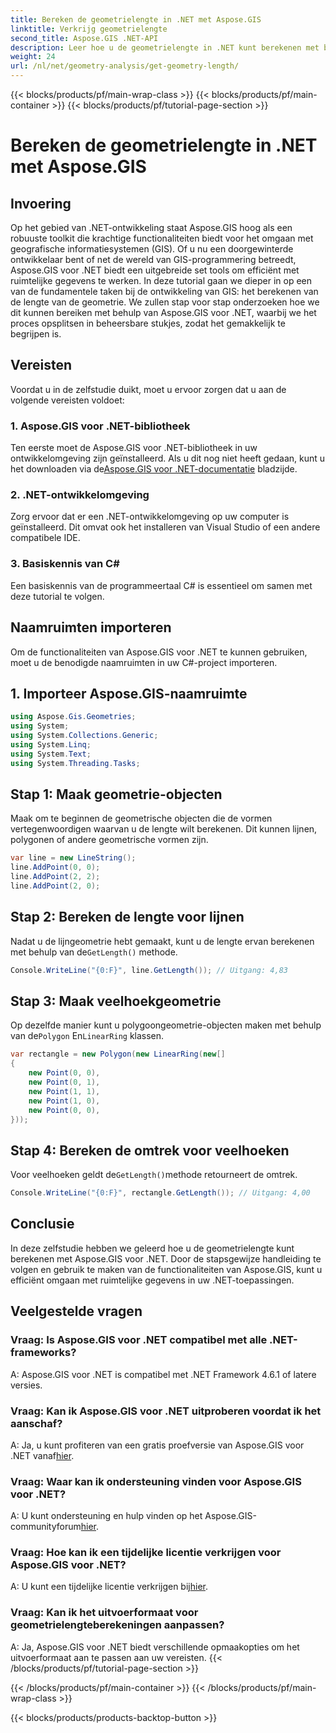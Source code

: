 ```yaml
---
title: Bereken de geometrielengte in .NET met Aspose.GIS
linktitle: Verkrijg geometrielengte
second_title: Aspose.GIS .NET-API
description: Leer hoe u de geometrielengte in .NET kunt berekenen met behulp van Aspose.GIS voor efficiënte verwerking van ruimtelijke gegevens. Stapsgewijze handleiding met codevoorbeelden.
weight: 24
url: /nl/net/geometry-analysis/get-geometry-length/
---
```


{{< blocks/products/pf/main-wrap-class >}}
{{< blocks/products/pf/main-container >}}
{{< blocks/products/pf/tutorial-page-section >}}

# Bereken de geometrielengte in .NET met Aspose.GIS

## Invoering
Op het gebied van .NET-ontwikkeling staat Aspose.GIS hoog als een robuuste toolkit die krachtige functionaliteiten biedt voor het omgaan met geografische informatiesystemen (GIS). Of u nu een doorgewinterde ontwikkelaar bent of net de wereld van GIS-programmering betreedt, Aspose.GIS voor .NET biedt een uitgebreide set tools om efficiënt met ruimtelijke gegevens te werken. In deze tutorial gaan we dieper in op een van de fundamentele taken bij de ontwikkeling van GIS: het berekenen van de lengte van de geometrie. We zullen stap voor stap onderzoeken hoe we dit kunnen bereiken met behulp van Aspose.GIS voor .NET, waarbij we het proces opsplitsen in beheersbare stukjes, zodat het gemakkelijk te begrijpen is.
## Vereisten
Voordat u in de zelfstudie duikt, moet u ervoor zorgen dat u aan de volgende vereisten voldoet:
### 1. Aspose.GIS voor .NET-bibliotheek
 Ten eerste moet de Aspose.GIS voor .NET-bibliotheek in uw ontwikkelomgeving zijn geïnstalleerd. Als u dit nog niet heeft gedaan, kunt u het downloaden via de[Aspose.GIS voor .NET-documentatie](https://reference.aspose.com/gis/net/) bladzijde.
### 2. .NET-ontwikkelomgeving
Zorg ervoor dat er een .NET-ontwikkelomgeving op uw computer is geïnstalleerd. Dit omvat ook het installeren van Visual Studio of een andere compatibele IDE.
### 3. Basiskennis van C#
Een basiskennis van de programmeertaal C# is essentieel om samen met deze tutorial te volgen.

## Naamruimten importeren
Om de functionaliteiten van Aspose.GIS voor .NET te kunnen gebruiken, moet u de benodigde naamruimten in uw C#-project importeren.
## 1. Importeer Aspose.GIS-naamruimte
```csharp
using Aspose.Gis.Geometries;
using System;
using System.Collections.Generic;
using System.Linq;
using System.Text;
using System.Threading.Tasks;
```

## Stap 1: Maak geometrie-objecten
Maak om te beginnen de geometrische objecten die de vormen vertegenwoordigen waarvan u de lengte wilt berekenen. Dit kunnen lijnen, polygonen of andere geometrische vormen zijn.
```csharp
var line = new LineString();
line.AddPoint(0, 0);
line.AddPoint(2, 2);
line.AddPoint(2, 0);
```
## Stap 2: Bereken de lengte voor lijnen
 Nadat u de lijngeometrie hebt gemaakt, kunt u de lengte ervan berekenen met behulp van de`GetLength()` methode.
```csharp
Console.WriteLine("{0:F}", line.GetLength()); // Uitgang: 4,83
```
## Stap 3: Maak veelhoekgeometrie
 Op dezelfde manier kunt u polygoongeometrie-objecten maken met behulp van de`Polygon` En`LinearRing` klassen.
```csharp
var rectangle = new Polygon(new LinearRing(new[]
{
    new Point(0, 0),
    new Point(0, 1),
    new Point(1, 1),
    new Point(1, 0),
    new Point(0, 0),
}));
```
## Stap 4: Bereken de omtrek voor veelhoeken
 Voor veelhoeken geldt de`GetLength()`methode retourneert de omtrek.
```csharp
Console.WriteLine("{0:F}", rectangle.GetLength()); // Uitgang: 4,00
```

## Conclusie
In deze zelfstudie hebben we geleerd hoe u de geometrielengte kunt berekenen met Aspose.GIS voor .NET. Door de stapsgewijze handleiding te volgen en gebruik te maken van de functionaliteiten van Aspose.GIS, kunt u efficiënt omgaan met ruimtelijke gegevens in uw .NET-toepassingen.
## Veelgestelde vragen
### Vraag: Is Aspose.GIS voor .NET compatibel met alle .NET-frameworks?
A: Aspose.GIS voor .NET is compatibel met .NET Framework 4.6.1 of latere versies.
### Vraag: Kan ik Aspose.GIS voor .NET uitproberen voordat ik het aanschaf?
 A: Ja, u kunt profiteren van een gratis proefversie van Aspose.GIS voor .NET vanaf[hier](https://releases.aspose.com/).
### Vraag: Waar kan ik ondersteuning vinden voor Aspose.GIS voor .NET?
 A: U kunt ondersteuning en hulp vinden op het Aspose.GIS-communityforum[hier](https://forum.aspose.com/c/gis/33).
### Vraag: Hoe kan ik een tijdelijke licentie verkrijgen voor Aspose.GIS voor .NET?
 A: U kunt een tijdelijke licentie verkrijgen bij[hier](https://purchase.aspose.com/temporary-license/).
### Vraag: Kan ik het uitvoerformaat voor geometrielengteberekeningen aanpassen?
A: Ja, Aspose.GIS voor .NET biedt verschillende opmaakopties om het uitvoerformaat aan te passen aan uw vereisten.
{{< /blocks/products/pf/tutorial-page-section >}}

{{< /blocks/products/pf/main-container >}}
{{< /blocks/products/pf/main-wrap-class >}}

{{< blocks/products/products-backtop-button >}}
